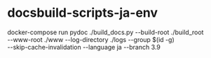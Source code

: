 # docsbuild-scripts-ja-env


docker-compose run pydoc ./build_docs.py --build-root ./build_root \
--www-root ./www --log-directory ./logs --group $(id -g) \
--skip-cache-invalidation --language ja --branch 3.9

